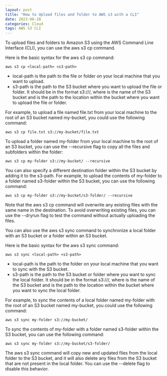 ```yaml
---
layout: post
title: "How to Upload files and folder to AWS s3 with a CLI"
date: 2023-06-28
categories: Cloud
tags: AWS S3 CLI
---
```

To upload files and folders to Amazon S3 using the AWS Command Line Interface (CLI), you can use the aws s3 cp command.

Here is the basic syntax for the aws s3 cp command:

```
aws s3 cp <local-path> <s3-path>

```

- local-path is the path to the file or folder on your local machine that you want to upload.
- s3-path is the path to the S3 bucket where you want to upload the file or folder. It should be in the format s3://<bucket-name>/<key>, where <bucket-name> is the name of the S3 bucket and <key> is the path to the location within the bucket where you want to upload the file or folder.

For example, to upload a file named file.txt from your local machine to the root of an S3 bucket named my-bucket, you could use the following command:

```
aws s3 cp file.txt s3://my-bucket/file.txt

```

To upload a folder named my-folder from your local machine to the root of an S3 bucket, you can use the --recursive flag to copy all the files and subfolders within the folder:

```
aws s3 cp my-folder s3://my-bucket/ --recursive

```

You can also specify a different destination folder within the S3 bucket by adding it to the s3-path. For example, to upload the contents of my-folder to a folder named s3-folder within the S3 bucket, you can use the following command:

```
aws s3 cp my-folder s3://my-bucket/s3-folder/ --recursive

```

Note that the aws s3 cp command will overwrite any existing files with the same name in the destination. 
To avoid overwriting existing files, you can use the --dryrun flag to test the command without actually uploading the files.

You can also use the aws s3 sync command to synchronize a local folder with an S3 bucket or a folder within an S3 bucket.

Here is the basic syntax for the aws s3 sync command:

```
aws s3 sync <local-path> <s3-path>

```

- local-path is the path to the folder on your local machine that you want to sync with the S3 bucket.
- s3-path is the path to the S3 bucket or folder where you want to sync the local folder. It should be in the format s3://<bucket-name>/<key>, where <bucket-name> is the name of the S3 bucket and <key> is the path to the location within the bucket where you want to sync the local folder.

For example, to sync the contents of a local folder named my-folder with the root of an S3 bucket named my-bucket, you could use the following command:

```
aws s3 sync my-folder s3://my-bucket/

```

To sync the contents of my-folder with a folder named s3-folder within the S3 bucket, you can use the following command:

```
aws s3 sync my-folder s3://my-bucket/s3-folder/

```

The aws s3 sync command will copy new and updated files from the local folder to the S3 bucket, and it will also delete any files from the S3 bucket that are not present in the local folder.
You can use the --delete flag to disable this behavior.